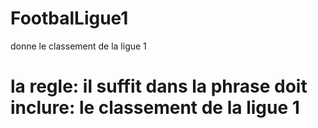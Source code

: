 # FootbalLigue1
 donne le classement de la ligue 1
# la regle: il suffit dans la phrase doit inclure: le classement de la ligue 1
